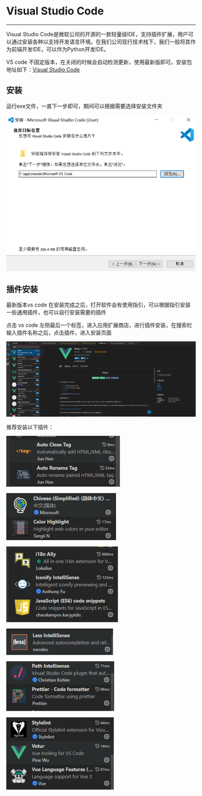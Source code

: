 # Visual Studio Code

---

Visual Studio Code是微软公司的开源的一款轻量级IDE，支持插件扩展，用户可以通过安装各种以支持开发语言环境。在我们公司现行技术栈下，我们一般将其作为前端开发IDE，可以作为Python开发IDE。

VS code 不固定版本，在关闭的时候会自动检测更新，使用最新版即可。安装包地址如下：[Visual Studio Code](http://10.10.204.156:8001/第三方工具/03开发工具、运行环境/VSCode)

## 安装

运行exe文件，一直下一步即可，期间可以根据需要选择安装文件夹

![alt](../../../assets/img/common-tools/develop-tools/vscode/setup-1.png)

## 插件安装

最新版本vs code 在安装完成之后，打开软件会有使用指引，可以根据指引安装一些通用插件，也可以自行安装需要的插件

点击 vs code 左侧最后一个标签，进入应用扩展商店，进行插件安装，在搜索栏输入插件名称之后，点击插件，进入安装页面

![alt](../../../assets/img/common-tools/develop-tools/vscode/plugin-1.png)

推荐安装以下插件：

![alt](../../../assets/img/common-tools/develop-tools/vscode/plugin-2.png)

![alt](../../../assets/img/common-tools/develop-tools/vscode/plugin-3.png)

![alt](../../../assets/img/common-tools/develop-tools/vscode/plugin-4.png)

![alt](../../../assets/img/common-tools/develop-tools/vscode/plugin-5.png)

![alt](../../../assets/img/common-tools/develop-tools/vscode/plugin-6.png)

![alt](../../../assets/img/common-tools/develop-tools/vscode/plugin-7.png)
